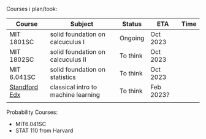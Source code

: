Courses i plan/took:

| Course | Subject | Status| ETA | Time 
| ----   | ---     | ---   | --- | --- | 
| MIT 1801SC  | solid foundation on calcuculus I | Ongoing | Oct 2023
| MIT 1802SC  | solid foundation on calcuculus II | To think | Oct 2023
| MIT 6.041SC | solid foundation on statistics | To think | Oct 2023
| [Standford Edx]([url](https://www.edx.org/learn/data-analysis-statistics/stanford-university-statistical-learning-with-python)) | classical intro to machine learning | To think| Feb 2023? |
|  | |
Probability Courses:
- MIT6.041SC
- STAT 110 from Harvard

